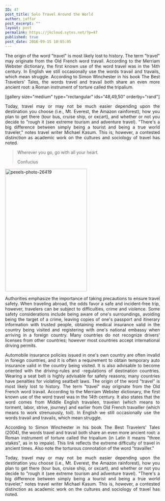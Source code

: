 ```yaml
---
ID: 47
post_title: Solo Travel Around the World
author: jaffar
post_excerpt: ""
layout: post
permalink: https://jkcloud.sytes.net/?p=47
published: true
post_date: 2016-09-15 10:05:05
---
```

<p style="text-align: justify;">The origin of the word "travel" is most likely lost to history. The term "travel" may originate from the Old French word travail. According to the Merriam Webster dictionary, the first known use of the word travel was in the 14th century. In English we still occasionally use the words travail and travails, which mean struggle. According to Simon Winchester in his book The Best Travelers' Tales, the words travel and travail both share an even more ancient root: a Roman instrument of torture called the tripalium.</p>
[gallery size="medium" type="rectangular" ids="48,49,50" orderby="rand"]
<p style="text-align: justify;">Today, travel may or may not be much easier depending upon the destination you choose (i.e., Mt. Everest, the Amazon rainforest), how you plan to get there (tour bus, cruise ship, or oxcart), and whether or not you decide to "rough it (see extreme tourism and adventure travel). "There's a big difference between simply being a tourist and being a true world traveler," notes travel writer Michael Kasum. This is, however, a contested distinction as academic work on the cultures and sociology of travel has noted.</p>

<blockquote>Wherever you go, go with all your heart.

Confucius</blockquote>
<p style="text-align: justify;"><img class=" wp-image-51 alignright" src="https://raratheme.com/preview/numinous/wp-content/uploads/2016/09/pexels-photo-26419-200x300.jpg" alt="pexels-photo-26419" width="266" height="399" /></p>
<p style="text-align: justify;">Authorities emphasize the importance of taking precautions to ensure travel safety. When traveling abroad, the odds favor a safe and incident-free trip, however, travelers can be subject to difficulties, crime and violence. Some safety considerations include being aware of one's surroundings, avoiding being the target of a crime, leaving copies of one's passport and itinerary information with trusted people, obtaining medical insurance valid in the country being visited and registering with one's national embassy when arriving in a foreign country. Many countries do not recognize drivers' licenses from other countries; however most countries accept international driving permits.</p>
<p style="text-align: justify;">Automobile insurance policies issued in one's own country are often invalid in foreign countries, and it is often a requirement to obtain temporary auto insurance valid in the country being visited. It is also advisable to become oriented with the driving-rules and -regulations of destination countries. Wearing a seat belt is highly advisable for safety reasons; many countries have penalties for violating seatbelt laws.
The origin of the word "travel" is most likely lost to history. The term "travel" may originate from the Old French word travail. According to the Merriam Webster dictionary, the first known use of the word travel was in the 14th century. It also states that the word comes from Middle English travailen, travelen (which means to torment, labor, strive, journey) and earlier from Old French travailler (which means to work strenuously, toil). In English we still occasionally use the words travail and travails, which mean struggle.</p>
<p style="text-align: justify;">According to Simon Winchester in his book The Best Travelers' Tales (2004), the words travel and travail both share an even more ancient root: a Roman instrument of torture called the tripalium (in Latin it means "three stakes", as in to impale). This link reflects the extreme difficulty of travel in ancient times. Also note the torturous connotation of the word "travailler."</p>
<p style="text-align: justify;">Today, travel may or may not be much easier depending upon the destination you choose (i.e., Mt. Everest, the Amazon rainforest), how you plan to get there (tour bus, cruise ship, or oxcart), and whether or not you decide to "rough it (see extreme tourism and adventure travel). "There's a big difference between simply being a tourist and being a true world traveler," notes travel writer Michael Kasum. This is, however, a contested distinction as academic work on the cultures and sociology of travel has noted.</p>